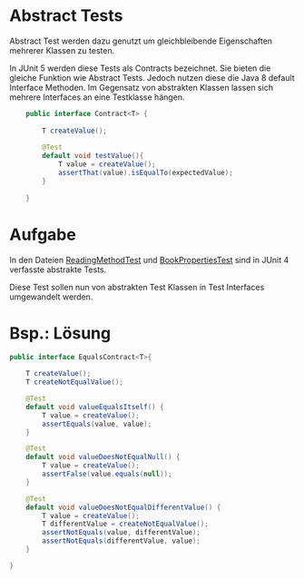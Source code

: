 # Abstract Tests

Abstract Test werden dazu genutzt um gleichbleibende Eigenschaften mehrerer Klassen zu testen.

In JUnit 5 werden diese Tests als Contracts bezeichnet. Sie bieten die gleiche Funktion wie Abstract Tests. Jedoch nutzen diese die Java 8 default Interface Methoden.
Im Gegensatz von abstrakten Klassen lassen sich mehrere Interfaces an eine Testklasse hängen.  

```java
    public interface Contract<T> {
    
        T createValue();
        
        @Test
        default void testValue(){
            T value = createValue();
            assertThat(value).isEqualTo(expectedValue);
        }
        
    }
```

# Aufgabe

In den Dateien
[ReadingMethodTest](../src/test/java/abstractTests/ReadingMethodTest.java) und 
[BookPropertiesTest](../src/test/java/abstractTests/BookPropertiesTest.java)
sind in JUnit 4 verfasste abstrakte Tests.

Diese Test sollen nun von abstrakten Test Klassen in Test Interfaces umgewandelt werden.


# Bsp.: Lösung
```java
public interface EqualsContract<T>{

    T createValue();
    T createNotEqualValue();

    @Test
    default void valueEqualsItself() {
        T value = createValue();
        assertEquals(value, value);
    }

    @Test
    default void valueDoesNotEqualNull() {
        T value = createValue();
        assertFalse(value.equals(null));
    }

    @Test
    default void valueDoesNotEqualDifferentValue() {
        T value = createValue();
        T differentValue = createNotEqualValue();
        assertNotEquals(value, differentValue);
        assertNotEquals(differentValue, value);
    }

}
```